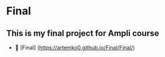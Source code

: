 # Final

## This is my final project for Ampli course
* :muscle: [Final] (https://artemko0.github.io/Final/Final/)
